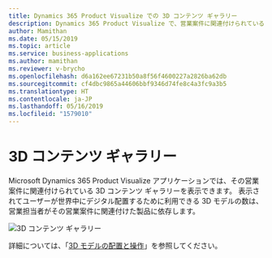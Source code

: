 ```yaml
---
title: Dynamics 365 Product Visualize での 3D コンテンツ ギャラリー
description: Dynamics 365 Product Visualize で、営業案件に関連付けられている 3D コンテンツを表示できます
author: Mamithan
ms.date: 05/15/2019
ms.topic: article
ms.service: business-applications
ms.author: mamithan
ms.reviewer: v-brycho
ms.openlocfilehash: d6a162ee67231b50a8f56f4600227a2826ba62db
ms.sourcegitcommit: cf4dbc9865a44606bbf9346d74fe8c4a3fc9a3b5
ms.translationtype: HT
ms.contentlocale: ja-JP
ms.lasthandoff: 05/16/2019
ms.locfileid: "1579010"
---
```

# <a name="3d-content-gallery"></a>3D コンテンツ ギャラリー

Microsoft Dynamics 365 Product Visualize アプリケーションでは、その営業案件に関連付けられている 3D コンテンツ ギャラリーを表示できます。 表示されてユーザーが世界中にデジタル配置するために利用できる 3D モデルの数は、営業担当者がその営業案件に関連付けた製品に依存します。

![3D コンテンツ ギャラリー](media/3D-content-gallery.PNG "3D コンテンツ ギャラリー")

詳細については、「[3D モデルの配置と操作](https://docs.microsoft.com/dynamics365/mixed-reality/product-visualize/manipulate-models)」を参照してください。
